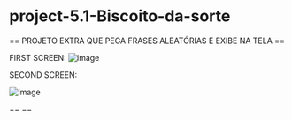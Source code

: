 # project-5.1-Biscoito-da-sorte

== PROJETO EXTRA QUE PEGA FRASES ALEATÓRIAS E EXIBE NA TELA ==

FIRST SCREEN: 
![image](https://github.com/iguuh/project-5.1-Biscoito-da-sorte/assets/86696913/15b0f10d-ad99-4365-8c37-c4c96fdd591b)

SECOND SCREEN:

![image](https://github.com/iguuh/project-5.1-Biscoito-da-sorte/assets/86696913/d97aa450-5d2a-4c52-902a-d7103738618d)

== ==
